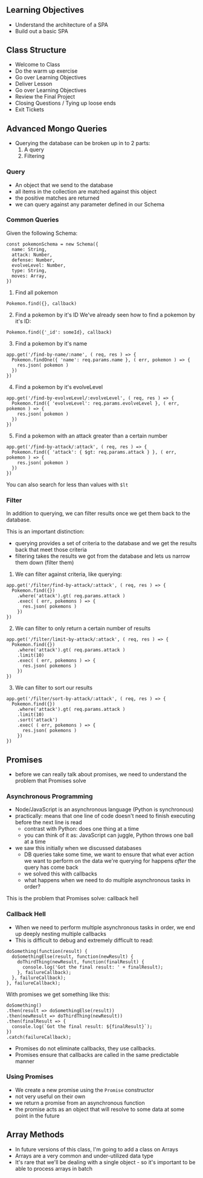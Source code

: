 #

## Learning Objectives
- Understand the architecture of a SPA
- Build out a basic SPA

## Class Structure
- Welcome to Class
- Do the warm up exercise
- Go over Learning Objectives
- Deliver Lesson
- Go over Learning Objectives
- Review the Final Project
- Closing Questions / Tying up loose ends
- Exit Tickets

## Advanced Mongo Queries
- Querying the database can be broken up in to 2 parts:
  1. A query
  2. Filtering

### Query
- An object that we send to the database
- all items in the collection are matched against this object
- the positive matches are returned
- we can query against any parameter defined in our Schema

### Common Queries

Given the following Schema:
```
const pokemonSchema = new Schema({
  name: String,
  attack: Number,
  defense: Number,
  evolveLevel: Number,
  type: String,
  moves: Array,
})
```

1. Find all pokemon
```
Pokemon.find({}, callback)
```

2. Find a pokemon by it's ID
We've already seen how to find a pokemon by it's ID:
```
Pokemon.find({'_id': someId}, callback)
```

3. Find a pokemon by it's name
```
app.get('/find-by-name/:name', ( req, res ) => {
  Pokemon.findOne({ 'name': req.params.name }, ( err, pokemon ) => {
    res.json( pokemon )
  })
})
```

4. Find a pokemon by it's evolveLevel
```
app.get('/find-by-evolveLevel/:evolveLevel', ( req, res ) => {
  Pokemon.find({ 'evolveLevel': req.params.evolveLevel }, ( err, pokemon ) => {
    res.json( pokemon )
  })
})
```

5. Find a pokemon with an attack greater than a certain number
```
app.get('/find-by-attack/:attack', ( req, res ) => {
  Pokemon.find({ 'attack': { $gt: req.params.attack } }, ( err, pokemon ) => {
    res.json( pokemon )
  })
})
```
You can also search for less than values with `$lt`

### Filter
In addition to querying, we can filter results once we get them back to the database.

This is an important distinction:
  - querying provides a set of criteria to the database and we get the results back that meet those
  criteria
  - filtering takes the results we got from the database and lets us narrow them down (filter them)

1. We can filter against criteria, like querying:
```
app.get('/filter/find-by-attack/:attack', ( req, res ) => {
  Pokemon.find({})
    .where('attack').gt( req.params.attack )
    .exec( ( err, pokemons ) => {
      res.json( pokemons )
    })
})
```

2. We can filter to only return a certain number of results
```
app.get('/filter/limit-by-attack/:attack', ( req, res ) => {
  Pokemon.find({})
    .where('attack').gt( req.params.attack )
    .limit(10)
    .exec( ( err, pokemons ) => {
      res.json( pokemons )
    })
})
```

3. We can filter to sort our results
```
app.get('/filter/sort-by-attack/:attack', ( req, res ) => {
  Pokemon.find({})
    .where('attack').gt( req.params.attack )
    .limit(10)
    .sort('attack')
    .exec( ( err, pokemons ) => {
      res.json( pokemons )
    })
})
```

## Promises
- before we can really talk about promises, we need to understand the problem that Promises solve

### Asynchronous Programming
- Node/JavaScript is an asynchronous language (Python is synchronous)
- practically: means that one line of code doesn't need to finish executing before the next line is read
  - contrast with Python: does one thing at a time
  - you can think of it as: JavaScript can juggle, Python throws one ball at a time
- we saw this initially when we discussed databases
  - DB queries take some time, we want to ensure that what ever action we want to perform on the data we're
  querying for happens _after_ the query has come back
  - we solved this with callbacks
  - what happens when we need to do multiple asynchronous tasks in order?

This is the problem that Promises solve: callback hell

### Callback Hell
- When we need to perform multiple asynchronous tasks in order, we end up deeply nesting multiple callbacks
- This is difficult to debug and extremely difficult to read:

```
doSomething(function(result) {
  doSomethingElse(result, function(newResult) {
    doThirdThing(newResult, function(finalResult) {
      console.log('Got the final result: ' + finalResult);
    }, failureCallback);
  }, failureCallback);
}, failureCallback);
```

With promises we get something like this: 
```
doSomething()
.then(result => doSomethingElse(result))
.then(newResult => doThirdThing(newResult))
.then(finalResult => {
  console.log(`Got the final result: ${finalResult}`);
})
.catch(failureCallback);
```

- Promises do not eliminate callbacks, they use callbacks.
- Promises ensure that callbacks are called in the same predictable manner

### Using Promises
- We create a new promise using the `Promise` constructor
- not very useful on their own
- we return a promise from an asynchronous function
- the promise acts as an object that will resolve to some data at some point in the future

## Array Methods
- In future versions of this class, I'm going to add a class on Arrays
- Arrays are a very common and under-utilized data type
- It's rare that we'll be dealing with a single object - so it's important to be able to process arrays in
batch
